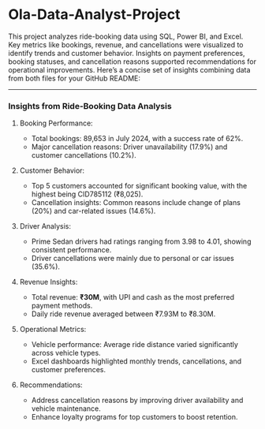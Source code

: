 # Ola-Data-Analyst-Project
This project analyzes ride-booking data using SQL, Power BI, and Excel. Key metrics like bookings, revenue, and cancellations were visualized to identify trends and customer behavior. Insights on payment preferences, booking statuses, and cancellation reasons supported recommendations for operational improvements.
Here’s a concise set of insights combining data from both files for your GitHub README:

---

### Insights from Ride-Booking Data Analysis  

1. Booking Performance:  
   - Total bookings: 89,653 in July 2024, with a success rate of 62%.  
   - Major cancellation reasons: Driver unavailability (17.9%) and customer cancellations (10.2%).  

2. Customer Behavior:  
   - Top 5 customers accounted for significant booking value, with the highest being CID785112 (₹8,025).  
   - Cancellation insights: Common reasons include change of plans (20%) and car-related issues (14.6%).  

3. Driver Analysis:  
   - Prime Sedan drivers had ratings ranging from 3.98 to 4.01, showing consistent performance.  
   - Driver cancellations were mainly due to personal or car issues (35.6%).  

4. Revenue Insights:  
   - Total revenue: **₹30M**, with UPI and cash as the most preferred payment methods.  
   - Daily ride revenue averaged between ₹7.93M to ₹8.30M.  

5. Operational Metrics:  
   - Vehicle performance: Average ride distance varied significantly across vehicle types.  
   - Excel dashboards highlighted monthly trends, cancellations, and customer preferences.  

6. Recommendations:  
   - Address cancellation reasons by improving driver availability and vehicle maintenance.  
   - Enhance loyalty programs for top customers to boost retention.  
